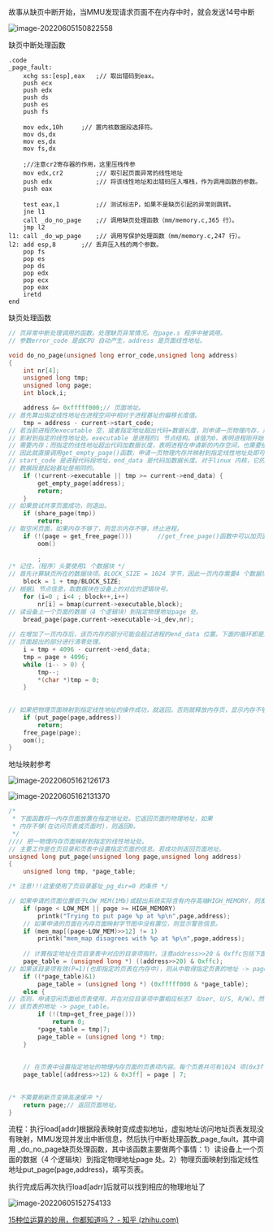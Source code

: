 故事从缺页中断开始，当MMU发现请求页面不在内存中时，就会发送14号中断

![image-20220605150822558](http://fastly.jsdelivr.net/gh/wangyunzhen123/Image@main/img/image-20220605150822558.png)

缺页中断处理函数

```assembly
.code
_page_fault:
	xchg ss:[esp],eax	;// 取出错码到eax。
	push ecx
	push edx
	push ds
	push es
	push fs
	
	mov edx,10h		;// 置内核数据段选择符。
	mov ds,dx
	mov es,dx
	mov fs,dx
	
	;//注意cr2寄存器的作用，这里压栈传参
	mov edx,cr2			;// 取引起页面异常的线性地址
	push edx			;// 将该线性地址和出错码压入堆栈，作为调用函数的参数。
	push eax
	
	test eax,1			;// 测试标志P，如果不是缺页引起的异常则跳转。
	jne l1
	call _do_no_page	;// 调用缺页处理函数（mm/memory.c,365 行）。
	jmp l2			
l1:	call _do_wp_page	;// 调用写保护处理函数（mm/memory.c,247 行）。
l2:	add esp,8		;// 丢弃压入栈的两个参数。
	pop fs
	pop es
	pop ds
	pop edx
	pop ecx
	pop eax
	iretd
end
```



缺页处理函数

```c
// 页异常中断处理调用的函数。处理缺页异常情况。在page.s 程序中被调用。
// 参数error_code 是由CPU 自动产生，address 是页面线性地址。

void do_no_page(unsigned long error_code,unsigned long address)
{
	int nr[4];
	unsigned long tmp;
	unsigned long page;
	int block,i;

	address &= 0xfffff000;// 页面地址。
// 首先算出指定线性地址在进程空间中相对于进程基址的偏移长度值。
	tmp = address - current->start_code;
// 若当前进程的executable 空，或者指定地址超出代码+数据长度，则申请一页物理内存，并映射
// 影射到指定的线性地址处。executable 是进程的i 节点结构。该值为0，表明进程刚开始设置，
// 需要内存；而指定的线性地址超出代码加数据长度，表明进程在申请新的内存空间，也需要给予。
// 因此就直接调用get_empty_page()函数，申请一页物理内存并映射到指定线性地址处即可。
// start_code 是进程代码段地址，end_data 是代码加数据长度。对于linux 内核，它的代码段和
// 数据段是起始基址是相同的。
	if (!current->executable || tmp >= current->end_data) {
		get_empty_page(address);
		return;
	}
// 如果尝试共享页面成功，则退出。
	if (share_page(tmp))
		return;
// 取空闲页面，如果内存不够了，则显示内存不够，终止进程。
	if (!(page = get_free_page()))       //get_free_page()函数中可以加页面置换算法
		oom()
        
        ;
/* 记住，（程序）头要使用1 个数据块 */
// 首先计算缺页所在的数据块项。BLOCK_SIZE = 1024 字节，因此一页内存需要4 个数据块。
	block = 1 + tmp/BLOCK_SIZE;
// 根据i 节点信息，取数据块在设备上的对应的逻辑块号。
	for (i=0 ; i<4 ; block++,i++)
		nr[i] = bmap(current->executable,block);
// 读设备上一个页面的数据（4 个逻辑块）到指定物理地址page 处。
	bread_page(page,current->executable->i_dev,nr);
    
// 在增加了一页内存后，该页内存的部分可能会超过进程的end_data 位置。下面的循环即是对物理
// 页面超出的部分进行清零处理。
	i = tmp + 4096 - current->end_data;
	tmp = page + 4096;
	while (i-- > 0) {
		tmp--;
		*(char *)tmp = 0;
	}
    
    
// 如果把物理页面映射到指定线性地址的操作成功，就返回。否则就释放内存页，显示内存不够。
	if (put_page(page,address))
		return;
	free_page(page);
	oom();
}
```

地址映射参考

![image-20220605162126173](http://fastly.jsdelivr.net/gh/wangyunzhen123/Image@main/img/image-20220605162126173.png)

![image-20220605162131370](http://fastly.jsdelivr.net/gh/wangyunzhen123/Image@main/img/image-20220605162131370.png)

```c
/*
 * 下面函数将一内存页面放置在指定地址处。它返回页面的物理地址，如果
 * 内存不够(在访问页表或页面时)，则返回0。
 */
//// 把一物理内存页面映射到指定的线性地址处。
// 主要工作是在页目录和页表中设置指定页面的信息。若成功则返回页面地址。
unsigned long put_page(unsigned long page,unsigned long address)
{
	unsigned long tmp, *page_table;

/* 注意!!!这里使用了页目录基址_pg_dir=0 的条件 */

// 如果申请的页面位置低于LOW_MEM(1Mb)或超出系统实际含有内存高端HIGH_MEMORY，则发出警告。
	if (page < LOW_MEM || page >= HIGH_MEMORY)
		printk("Trying to put page %p at %p\n",page,address);
	// 如果申请的页面在内存页面映射字节图中没有置位，则显示警告信息。
	if (mem_map[(page-LOW_MEM)>>12] != 1)
		printk("mem_map disagrees with %p at %p\n",page,address);
    
	// 计算指定地址在页目录表中对应的目录项指针。注意address>>20 & 0xffc包括下面这样的位运算，就是取特定的区域的字节，& 0xffc选择值为1的字节区域
	page_table = (unsigned long *) ((address>>20) & 0xffc);
// 如果该目录项有效(P=1)(也即指定的页表在内存中)，则从中取得指定页表的地址 -> page_table。
	if ((*page_table)&1)
		page_table = (unsigned long *) (0xfffff000 & *page_table);
	else {
// 否则，申请空闲页面给页表使用，并在对应目录项中置相应标志7（User, U/S, R/W）。然后将
// 该页表的地址 -> page_table。
		if (!(tmp=get_free_page()))
			return 0;
		*page_table = tmp|7;
		page_table = (unsigned long *) tmp;
	}
    
    
	// 在页表中设置指定地址的物理内存页面的页表项内容。每个页表共可有1024 项(0x3ff)。页表项中的项包括物理地址page和其他信息|7就是把这个信息加上
	page_table[(address>>12) & 0x3ff] = page | 7;
    
    
/* 不需要刷新页变换高速缓冲 */
	return page;// 返回页面地址。
}
```





流程：执行load[addr]根据段表映射变成虚拟地址，虚拟地址访问地址页表发现没有映射，MMU发现并发出中断信息，然后执行中断处理函数_page_fault，其中调用 _do_no_page缺页处理函数，其中该函数主要做两个事情：1）读设备上一个页面的数据（4 个逻辑块）到指定物理地址page 处。2）物理页面映射到指定线性地址put_page(page,address)，填写页表。

执行完成后再次执行load[adrr]后就可以找到相应的物理地址了

![image-20220605152754133](http://fastly.jsdelivr.net/gh/wangyunzhen123/Image@main/img/image-20220605152754133.png)





[15种位运算的妙用，你都知道吗？ - 知乎 (zhihu.com)](https://zhuanlan.zhihu.com/p/54946559)
